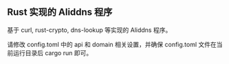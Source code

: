 ## Rust 实现的 Aliddns 程序

基于 curl, rust-crypto, dns-lookup 等实现的 Aliddns 程序。

请修改 config.toml 中的 api 和 domain 相关设置，并确保 config.toml 文件在当前运行目录后 cargo run 即可。